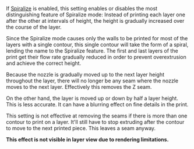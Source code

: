 If [Spiralize](magic_spiralize.md) is enabled, this setting enables or disables the most distinguishing feature of Spiralize mode: Instead of printing each layer one after the other at intervals of height, the height is gradually increased over the course of the layer.

Since the Spiralize mode causes only the walls to be printed for most of the layers with a single contour, this single contour will take the form of a spiral, lending the name to the Spiralize feature. The first and last layers of the print get their flow rate gradually reduced in order to prevent overextrusion and achieve the correct height.

Because the nozzle is gradually moved up to the next layer height throughout the layer, there will no longer be any seam where the nozzle moves to the next layer. Effectively this removes the Z seam.

On the other hand, the layer is moved up or down by half a layer height. This is less accurate. It can have a blurring effect on fine details in the print.

This setting is not effective at removing the seams if there is more than one contour to print on a layer. It'll still have to stop extruding after the contour to move to the next printed piece. This leaves a seam anyway.

**This effect is not visible in layer view due to rendering limitations.**